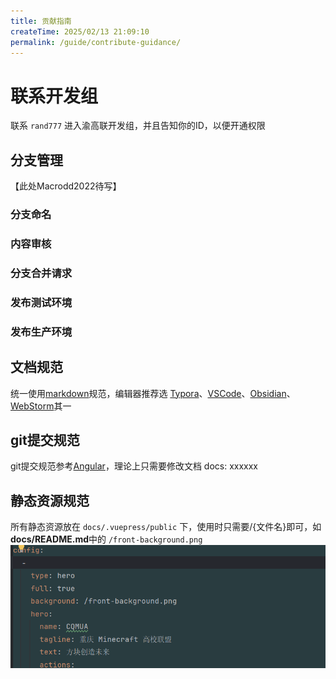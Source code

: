 ```yaml
---
title: 贡献指南
createTime: 2025/02/13 21:09:10
permalink: /guide/contribute-guidance/
---
```


# 联系开发组

联系 `rand777` 进入渝高联开发组，并且告知你的ID，以便开通权限


## 分支管理

【此处Macrodd2022待写】
### 分支命名

### 内容审核

### 分支合并请求

### 发布测试环境

### 发布生产环境

## 文档规范
统一使用[markdown](https://markdown.com.cn/basic-syntax/)规范，编辑器推荐选 [Typora](https://typoraio.cn/)、[VSCode](https://code.visualstudio.com/)、[Obsidian](https://obsidian.md/)、[WebStorm](https://www.jetbrains.com/webstorm/)其一

## git提交规范
git提交规范参考[Angular](https://zj-git-guide.readthedocs.io/zh-cn/latest/message/Angular%E6%8F%90%E4%BA%A4%E4%BF%A1%E6%81%AF%E8%A7%84%E8%8C%83/)，理论上只需要修改文档 docs: xxxxxx

## 静态资源规范
所有静态资源放在 `docs/.vuepress/public` 下，使用时只需要/{文件名}即可，如**docs/README.md**中的 `/front-background.png`
![2025-02-14-static_file_example.png](../../.vuepress/public/2025-02-14-static_file_example.png)